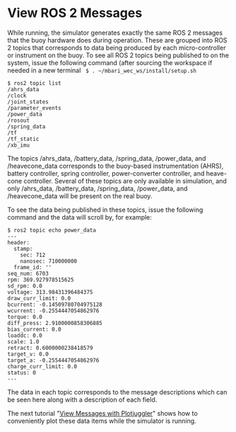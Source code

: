 # View ROS 2 Messages

While running, the simulator generates exactly the same ROS 2 messages that the buoy hardware does during operation.  These are grouped into ROS 2 topics that corresponds to data being produced by each micro-controller or instrument on the buoy.  To see all ROS 2 topics being published to on the system, issue the following command (after sourcing the workspace if needed in a new terminal ``` $ . ~/mbari_wec_ws/install/setup.sh```

``` 
$ ros2 topic list 
/ahrs_data
/clock
/joint_states
/parameter_events
/power_data
/rosout
/spring_data
/tf
/tf_static
/xb_imu
```

The topics /ahrs_data, /battery_data, /spring_data, /power_data, and /heavecone_data corresponds to the buoy-based instrumentation (AHRS), battery controller, spring controller, power-converter controller, and heave-cone controller.  Several of these topics are only available in simulation, and only /ahrs_data, /battery_data, /spring_data, /power_data, and /heavecone_data will be present on the real buoy.


To see the data being published in these topics, issue the following command and the data will scroll by, for example:

```
$ ros2 topic echo power_data
---
header:
  stamp:
    sec: 712
    nanosec: 710000000
  frame_id: ''
seq_num: 6703
rpm: 369.927978515625
sd_rpm: 0.0
voltage: 313.98431396484375
draw_curr_limit: 0.0
bcurrent: -0.14509780704975128
wcurrent: -0.2554447054862976
torque: 0.0
diff_press: 2.9100000858306885
bias_current: 0.0
loaddc: 0.0
scale: 1.0
retract: 0.6000000238418579
target_v: 0.0
target_a: -0.2554447054862976
charge_curr_limit: 0.0
status: 0
---
```

The data in each topic corresponds to the message descriptions which can be seen here along with a description of each field.

The next tutorial "[View Messages with Plotjuggler](SimulatorOutputPlotjuggler.md)" shows how to conveniently plot these data items while the simulator is running.
